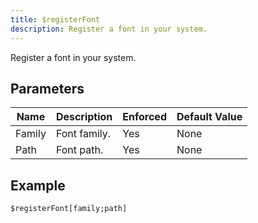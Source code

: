 ```yaml
---
title: $registerFont
description: Register a font in your system.
---
```


Register a font in your system.
## Parameters
|  Name  | Description  | Enforced | Default Value |
|--------|--------------|----------|---------------|
| Family | Font family. | Yes      | None          |
| Path   | Font path.   | Yes      | None          |
## Example
```
$registerFont[family;path]
```